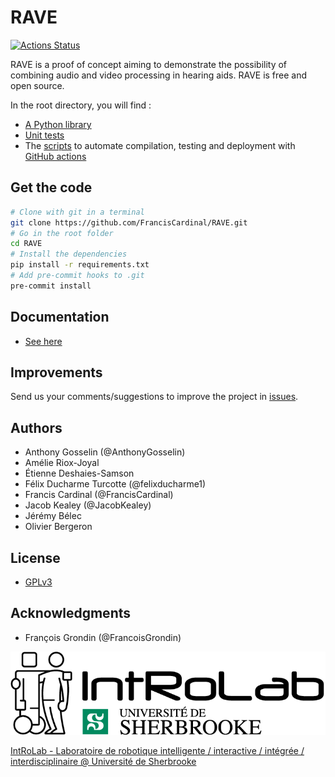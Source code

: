 # RAVE

[![Actions Status](https://github.com/FrancisCardinal/RAVE/actions/workflows/build_test_and_release.yml/badge.svg)](https://github.com/FrancisCardinal/RAVE/actions)

RAVE is a proof of concept aiming to demonstrate the possibility of combining
audio and video processing in hearing aids. RAVE is free and open source.

In the root directory, you will find :

* [A Python library](library/RAVE)
* [Unit tests](library/RAVE/tests)
* The [scripts](.github/workflows) to automate compilation, testing and deployment with [GitHub actions](https://docs.github.com/en/actions)

## Get the code

```bash
# Clone with git in a terminal
git clone https://github.com/FrancisCardinal/RAVE.git
# Go in the root folder
cd RAVE
# Install the dependencies
pip install -r requirements.txt
# Add pre-commit hooks to .git
pre-commit install                                                         
```

## Documentation

* [See here](TODO)

## Improvements

Send us your comments/suggestions to improve the project in [issues](https://github.com/introlab/pyodas/issues).

## Authors

* Anthony Gosselin (@AnthonyGosselin)
* Amélie Riox-Joyal
* Étienne Deshaies-Samson
* Félix Ducharme Turcotte (@felixducharme1)
* Francis Cardinal (@FrancisCardinal)
* Jacob Kealey (@JacobKealey)
* Jérémy Bélec
* Olivier Bergeron

## License

* [GPLv3](LICENSE)

## Acknowledgments

* François Grondin (@FrancoisGrondin)

![IntRoLab](docs/IntRoLab.png)

[IntRoLab - Laboratoire de robotique intelligente / interactive / intégrée / interdisciplinaire @ Université de Sherbrooke](https://introlab.3it.usherbrooke.ca)
